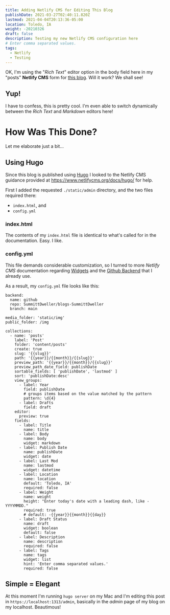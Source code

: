 ```yaml
---
title: Adding Netlify CMS for Editing This Blog
publishDate: 2021-03-27T02:40:11.820Z
lastmod: 2021-04-04T20:13:36-05:00
location: Toledo, IA
weight: -20210326
draft: false
description: Testing my new Netlify CMS configuration here
# Enter comma separated values.
tags:
  - Netlify
  - Testing
---
```

OK, I'm using the "*Rich Text*" editor option in the body field here in my "posts" **Netlify CMS** form for [this blog](https://blog.SummittDweller.com).  Will it work?  We shall see!

## Yup!

I have to confess, this is pretty cool.  I'm even able to switch dynamically between the *Rich Text* and *Markdown* editors here!

# How Was This Done?

Let me elaborate just a bit...

## Using Hugo

Since this blog is published using [Hugo](https://gohugo.io) I looked to the Netlify CMS guidance provided at <https://www.netlifycms.org/docs/hugo/> for help.

First I added the requested `./static/admin` directory, and the two files required there:

* `index.html`, and 
* `config.yml`

### index.html

The contents of my `index.html` file is identical to what's called for in the documentation.  Easy.  I like.

### config.yml

This file demands considerable customization, so I turned to more *Netlify CMS* documentation regarding [Widgets](https://www.netlifycms.org/docs/widgets) and the [Github Backend](https://www.netlifycms.org/docs/github-backend/) that I already use.

As a result, my `config.yml` file looks like this:

```
backend:
  name: github
  repo: SummittDweller/blogs-SummittDweller
  branch: main 

media_folder: 'static/img'
public_folder: /img

collections:
  - name: 'posts'
    label: 'Post'
    folder: 'content/posts'
    create: true
    slug: '{{slug}}'
    path: '{{year}}/{{month}}/{{slug}}'
    preview_path: '{{year}}/{{month}}/{{slug}}'
    preview_path_date_field: publishDate
    sortable_fields: [ 'publishDate', 'lastmod' ]
    sort: 'publishDate:desc'
    view_groups:
      - label: Year
        field: publishDate
        # groups items based on the value matched by the pattern
        pattern: \d{4}
      - label: Drafts
        field: draft
    editor:
      preview: true
    fields:
      - label: Title
        name: title
      - label: Body
        name: body
        widget: markdown 
      - label: Publish Date
        name: publishDate
        widget: date      
      - label: Last Mod
        name: lastmod
        widget: datetime
      - label: Location
        name: location
        default: 'Toledo, IA'
        required: false
      - label: Weight
        name: weight
        height: "Enter today's date with a leading dash, like -YYYYMMDD."
        required: true
        # default: -{{year}}{{month}}{{day}}
      - label: Draft Status
        name: draft
        widget: boolean
        default: false 
      - label: Description
        name: description
        required: false
      - label: Tags
        name: tags
        widget: list
        hint: 'Enter comma separated values.'
        required: false
```

## Simple = Elegant

At this moment I'm running `hugo server` on my Mac and I'm editing this post in `https://localhost:1313/admin`, basically in the *admin* page of my blog on my localhost.  Beautimous!
